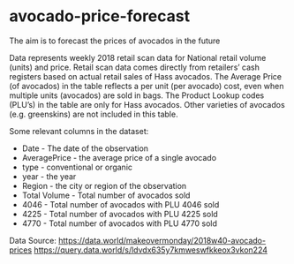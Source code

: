 # avocado-price-forecast

The aim is to forecast the prices of avocados in the future

Data represents weekly 2018 retail scan data for National retail volume (units) and price.
Retail scan data comes directly from retailers’ cash registers based on actual retail sales of Hass avocados.
The Average Price (of avocados) in the table reflects a per unit (per avocado) cost, even when multiple units (avocados) are sold in bags.
The Product Lookup codes (PLU’s) in the table are only for Hass avocados. Other varieties of avocados (e.g. greenskins) are not included in this table.

Some relevant columns in the dataset:

- Date - The date of the observation
- AveragePrice - the average price of a single avocado
- type - conventional or organic
- year - the year
- Region - the city or region of the observation
- Total Volume - Total number of avocados sold
- 4046 - Total number of avocados with PLU 4046 sold
- 4225 - Total number of avocados with PLU 4225 sold
- 4770 - Total number of avocados with PLU 4770 sold

Data Source: https://data.world/makeovermonday/2018w40-avocado-prices https://query.data.world/s/ldvdx635y7kmweswfkkeox3vkon224
